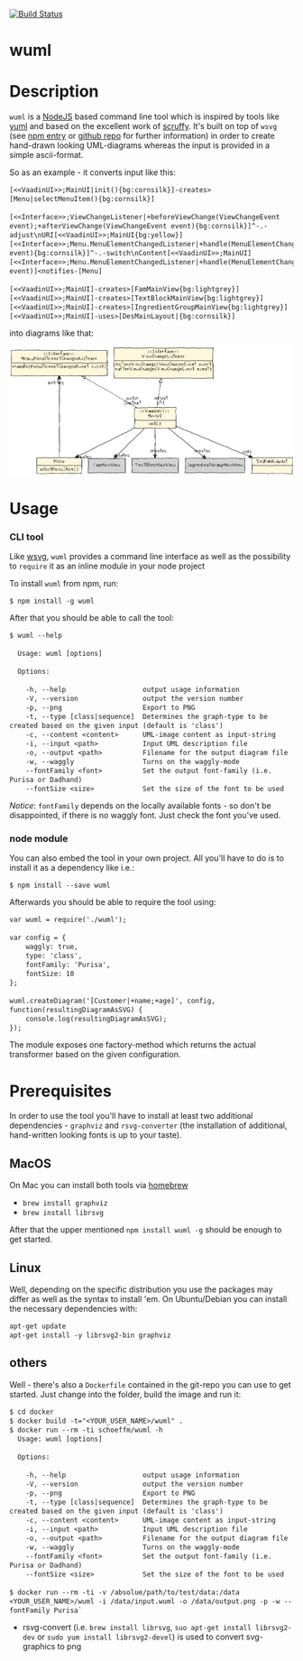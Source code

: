 [![Build Status](https://travis-ci.org/schoeffm/waggly-uml.svg?branch=master)](https://travis-ci.org/schoeffm/waggly-uml)

wuml
=============

# Description

`wuml` is a [NodeJS][nodejs] based command line tool which is inspired by tools like [yuml][yuml] and based on the excellent work of [scruffy][scruffy]. It's built on top of `wsvg` (see [npm entry][wsvg_npm] or [github repo][wsvg_github] for further information) in order to create hand-drawn looking UML-diagrams whereas the input is provided in a simple ascii-format.

So as an example - it converts input like this:

```
[<<VaadinUI>>;MainUI|init(){bg:cornsilk}]-creates>[Menu|selectMenuItem(){bg:cornsilk}]                                     
                                                                                                                           
[<<Interface>>;ViewChangeListener|+beforeViewChange(ViewChangeEvent event);+afterViewChange(ViewChangeEvent event){bg:cornsilk}]^-.-adjust\nURI[<<VaadinUI>>;MainUI{bg:yellow}]
[<<Interface>>;Menu.MenuElementChangedListener|+handle(MenuElementChangedEvent event){bg:cornsilk}]^-.-switch\nContent[<<VaadinUI>>;MainUI]
[<<Interface>>;Menu.MenuElementChangedListener|+handle(MenuElementChangedEvent event)]<notifies-[Menu]                     
                                                                                                                           
[<<VaadinUI>>;MainUI]-creates>[FamMainView{bg:lightgrey}]                                                                  
[<<VaadinUI>>;MainUI]-creates>[TextBlockMainView{bg:lightgrey}]                                                            
[<<VaadinUI>>;MainUI]-creates>[IngredientGroupMainView{bg:lightgrey}]                                                      
[<<VaadinUI>>;MainUI]-uses>[DesMainLayout|{bg:cornsilk}]
```
into diagrams like that:

![Example](https://github.com/schoeffm/waggly-uml/blob/master/doc/example.png)

# Usage

### CLI tool

Like [wsvg][wsvg_github], `wuml` provides a command line interface as well as the possibility to `require` it as an inline module in your node project

To install `wuml` from npm, run:

```
$ npm install -g wuml
```

After that you should be able to call the tool:

```
$ wuml --help

  Usage: wuml [options]

  Options:

    -h, --help                   output usage information
    -V, --version                output the version number
    -p, --png                    Export to PNG
    -t, --type [class|sequence]  Determines the graph-type to be created based on the given input (default is 'class')
    -c, --content <content>      UML-image content as input-string
    -i, --input <path>           Input UML description file
    -o, --output <path>          Filename for the output diagram file
    -w, --waggly                 Turns on the waggly-mode
    --fontFamily <font>          Set the output font-family (i.e. Purisa or Dadhand)
    --fontSize <size>            Set the size of the font to be used
```

_Notice_: `fontFamily` depends on the locally available fonts - so don't be disappointed, if there is no waggly font. Just check the font you've used.


### node module

You can also embed the tool in your own project. All you'll have to do is to install it as a dependency like i.e.:
```
$ npm install --save wuml
```

Afterwards you should be able to require the tool using:

```
var wuml = require('./wuml');

var config = {
	waggly: true,
	type: 'class',
	fontFamily: 'Purisa',
	fontSize: 10
};

wuml.createDiagram('[Customer|+name;+age]', config, function(resultingDiagramAsSVG) {
	console.log(resultingDiagramAsSVG);
});
```

The module exposes one factory-method which returns the actual transformer based on the given configuration. 

# Prerequisites

In order to use the tool you'll have to install at least two additional dependencies - `graphviz` and `rsvg-converter` (the installation of additional, hand-written looking fonts is up to your taste).

## MacOS

On Mac you can install both tools via [homebrew][brew]

- ```brew install graphviz```
- ```brew install librsvg```

After that the upper mentioned `npm install wuml -g` should be enough to get started.


## Linux

Well, depending on the specific distribution you use the packages may differ as well as the syntax to install 'em. On Ubuntu/Debian you can install the necessary dependencies with:

```
apt-get update
apt-get install -y librsvg2-bin graphviz
```

## others

Well - there's also a `Dockerfile` contained in the git-repo you can use to get started. Just change into the folder, build the image and run it:

```
$ cd docker
$ docker build -t="<YOUR_USER_NAME>/wuml" .
$ docker run --rm -ti schoeffm/wuml -h
  Usage: wuml [options]

  Options:

    -h, --help                   output usage information
    -V, --version                output the version number
    -p, --png                    Export to PNG
    -t, --type [class|sequence]  Determines the graph-type to be created based on the given input (default is 'class')
    -c, --content <content>      UML-image content as input-string
    -i, --input <path>           Input UML description file
    -o, --output <path>          Filename for the output diagram file
    -w, --waggly                 Turns on the waggly-mode
    --fontFamily <font>          Set the output font-family (i.e. Purisa or Dadhand)
    --fontSize <size>            Set the size of the font to be used
    
$ docker run --rm -ti -v /absolue/path/to/test/data:/data <YOUR_USER_NAME>/wuml -i /data/input.wuml -o /data/output.png -p -w --fontFamily Purisa`
```

- rsvg-convert (i.e. `brew install librsvg`, `suo apt-get install librsvg2-dev` or `sudo yum install librsvg2-devel`) is used to convert svg-graphics to png



[nodejs]:https://nodejs.org
[wsvg_npm]:https://www.npmjs.com/package/wsvg
[wsvg_github]:https://github.com/schoeffm/waggly-svg
[scruffy]:https://github.com/aivarsk/scruffy
[yuml]:http://yuml.me
[graphviz]:http://www.graphviz.org
[brew]:http://brew.sh
